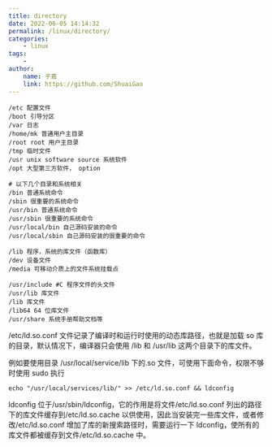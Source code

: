 ```yaml
---
title: directory
date: 2022-06-05 14:14:32
permalink: /linux/directory/
categories:
    - linux
tags:
    -
author:
    name: 子嘉
    link: https://github.com/ShuaiGao
---
```


```angular2html
/etc 配置文件
/boot 引导分区
/var 日志
/home/mk 普通用户主目录
/root root 用户主目录
/tmp 临时文件
/usr unix software source 系统软件
/opt 大型第三方软件， option

# 以下几个目录和系统相关
/bin 普通系统命令
/sbin 很重要的系统命令
/usr/bin 普通系统命令
/usr/sbin 很重要的系统命令
/usr/local/bin 自己源码安装的命令
/usr/local/sbin 自己源码安装的很重要的命令

/lib 程序，系统的库文件（函数库）
/dev 设备文件
/media 可移动介质上的文件系统挂载点

/usr/include #C 程序文件的头文件
/usr/lib 库文件
/lib 库文件
/lib64 64 位库文件
/usr/share 系统手册帮助文档等
```

/etc/ld.so.conf 文件记录了编译时和运行时使用的动态库路径，也就是加载 so 库的目录，默认情况下，编译器只会使用 /lib 和 /usr/lib 这两个目录下的库文件。

例如要使用目录 /usr/local/service/lib 下的.so 文件，可使用下面命令，权限不够时使用 sudo 执行
```shell
echo "/usr/local/services/lib/" >> /etc/ld.so.conf && ldconfig
```

ldconfig 位于/usr/sbin/ldconfig，它的作用是将文件/etc/ld.so.conf 列出的路径下的库文件缓存到/etc/ld.so.cache 以供使用，因此当安装完一些库文件，或者修改/etc/ld.so.conf 增加了库的新搜索路径时，需要运行一下 ldconfig，使所有的库文件都被缓存到文件/etc/ld.so.cache 中。

